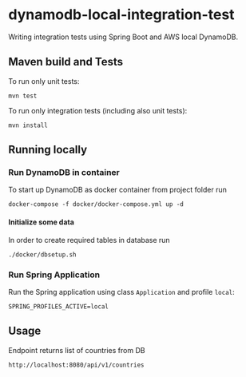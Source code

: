 # dynamodb-local-integration-test
Writing integration tests using Spring Boot and AWS local DynamoDB.


## Maven build and Tests

To run only unit tests:
```
mvn test
```

To run only integration tests (including also unit tests):
```
mvn install
```


## Running locally

### Run DynamoDB in container
To start up DynamoDB as docker container from project folder run
```
docker-compose -f docker/docker-compose.yml up -d 
```
#### Initialize some data
In order to create required tables in database run
```
./docker/dbsetup.sh
```

### Run Spring Application
Run the Spring application using class `Application` and profile `local`:
```
SPRING_PROFILES_ACTIVE=local
```

## Usage
Endpoint returns list of countries from DB
```
http://localhost:8080/api/v1/countries
```


